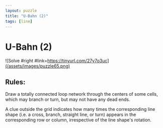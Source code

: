 ```yaml
---
layout: puzzle
title: "U-Bahn (2)"
tags: [line]
---
```


# U-Bahn (2)

![Solve #right #link=https://tinyurl.com/27y7o3uc](/assets/images/puzzle65.png)

## Rules:

Draw a totally connected loop network through the centers of some cells, which may branch or turn, but may not have any dead ends.

A clue outside the grid indicates how many times the corresponding line shape (i.e. a cross, branch, straight line, or turn) appears in the corresponding row or column, irrespective of the line shape's rotation. 
